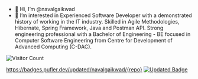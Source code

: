 - 👋 Hi, I’m @navalgaikwad
- 👀 I’m interested in Experienced Software Developer with a demonstrated history of working in the IT industry. Skilled in Agile Methodologies, Hibernate, Spring Framework, Java and Postman API. Strong engineering professional with a Bachelor of Engineering - BE focused in Computer Software Engineering from Centre for Development of Advanced Computing (C-DAC).

![Visitor Count](https://profile-counter.glitch.me/navalgaikwad/count.svg)



https://badges.pufler.dev/updated/navalgaikwad/{repo}
[![Updated Badge](https://badges.pufler.dev/updated/pujux/badge-it)](https://badges.pufler.dev)


<!---
navalgaikwad/navalgaikwad is a ✨ special ✨ repository because its `README.md` (this file) appears on your GitHub profile.
You can click the Preview link to take a look at your changes.
--->
